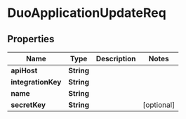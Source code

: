 # DuoApplicationUpdateReq

## Properties
Name | Type | Description | Notes
------------ | ------------- | ------------- | -------------
**apiHost** | **String** |  | 
**integrationKey** | **String** |  | 
**name** | **String** |  | 
**secretKey** | **String** |  |  [optional]

